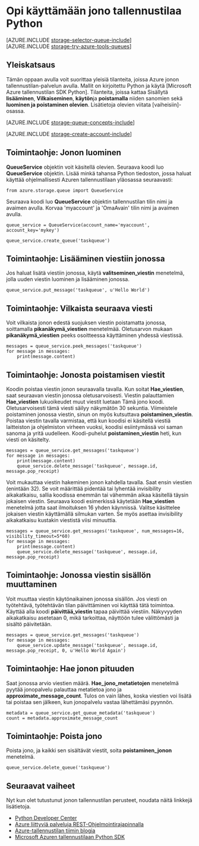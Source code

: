 <properties
    pageTitle="Käyttämisestä jonon tallennustilaa Python | Microsoft Azure"
    description="Opettele käyttämään Python Azure jonon huolto luominen ja poistaminen olevien, Lisää, Hae ja poistaa viestit."
    services="storage"
    documentationCenter="python"
    authors="robinsh"
    manager="carmonm"
    editor="tysonn"/>

<tags
    ms.service="storage"
    ms.workload="storage"
    ms.tgt_pltfrm="na"
    ms.devlang="python"
    ms.topic="article"
    ms.date="09/20/2016"
    ms.author="robinsh"/>

# <a name="how-to-use-queue-storage-from-python"></a>Opi käyttämään jono tallennustilaa Python

[AZURE.INCLUDE [storage-selector-queue-include](../../includes/storage-selector-queue-include.md)]
<br/>
[AZURE.INCLUDE [storage-try-azure-tools-queues](../../includes/storage-try-azure-tools-queues.md)]

## <a name="overview"></a>Yleiskatsaus

Tämän oppaan avulla voit suorittaa yleisiä tilanteita, joissa Azure jonon tallennustilan-palvelun avulla. Mallit on kirjoitettu Python ja käytä [Microsoft Azure tallennustilan SDK Python]. Tilanteita, joissa kattaa Sisällytä **lisääminen**, **Vilkaiseminen**, **käytön**ja **poistamalla** niiden sanomien sekä **luominen ja poistaminen olevien**. Lisätietoja olevien viitata [vaiheisiin]-osassa.

[AZURE.INCLUDE [storage-queue-concepts-include](../../includes/storage-queue-concepts-include.md)]

[AZURE.INCLUDE [storage-create-account-include](../../includes/storage-create-account-include.md)]

## <a name="how-to-create-a-queue"></a>Toimintaohje: Jonon luominen

**QueueService** objektin voit käsitellä olevien. Seuraava koodi luo **QueueService** objektin. Lisää minkä tahansa Python tiedoston, jossa haluat käyttää ohjelmallisesti Azuren tallennustilaan yläosassa seuraavasti:

    from azure.storage.queue import QueueService

Seuraava koodi luo **QueueService** objektin tallennustilan tilin nimi ja avaimen avulla. Korvaa 'myaccount' ja 'OmaAvain' tilin nimi ja avaimen avulla.

    queue_service = QueueService(account_name='myaccount', account_key='mykey')

    queue_service.create_queue('taskqueue')


## <a name="how-to-insert-a-message-into-a-queue"></a>Toimintaohje: Lisääminen viestiin jonossa

Jos haluat lisätä viestiin jonossa, käytä **valitseminen\_viestin** menetelmä, jolla uuden viestin luominen ja lisääminen jonossa.

    queue_service.put_message('taskqueue', u'Hello World')


## <a name="how-to-peek-at-the-next-message"></a>Toimintaohje: Vilkaista seuraava viesti

Voit vilkaista jonon edestä suojuksen viestin poistamatta jonossa, soittamalla **pikanäkymä\_viestien** menetelmää. Oletusarvon mukaan **pikanäkymä\_viestien** peeks osoitteessa käyttäminen yhdessä viestissä.

    messages = queue_service.peek_messages('taskqueue')
    for message in messages:
        print(message.content)


## <a name="how-to-dequeue-messages"></a>Toimintaohje: Jonosta poistamisen viestit

Koodin poistaa viestin jonon seuraavalla tavalla. Kun soitat **Hae\_viestien**, saat seuraavan viestin jonossa oletusarvoisesti. Viestin palauttamien **Hae\_viestien** lukuoikeudet muut viestit luetaan Tämä jono koodi. Oletusarvoisesti tämä viesti säilyy näkymätön 30 sekuntia. Viimeistele poistaminen jonossa viestin, sinun on myös kutsuttava **poistaminen\_viestin**. Poistaa viestin tavalla varmistaa, että kun koodisi ei käsitellä viestiä laitteiston ja ohjelmiston virheen vuoksi, koodisi esiintymässä voi saman sanoma ja yritä uudelleen. Koodi-puhelut **poistaminen\_viestin** heti, kun viesti on käsitelty.

    messages = queue_service.get_messages('taskqueue')
    for message in messages:
        print(message.content)
        queue_service.delete_message('taskqueue', message.id, message.pop_receipt)

Voit mukauttaa viestin hakeminen jonon kahdella tavalla.
Saat ensin viestien (enintään 32). Se voit määrittää pidentää tai lyhentää invisibility aikakatkaisu, sallia koodissa enemmän tai vähemmän aikaa käsitellä täysin jokaisen viestin. Seuraava koodi esimerkissä käytetään **Hae\_viestien** menetelmä jotta saat ilmoituksen 16 yhden käynnissä. Valitse käsittelee jokaisen viestin käyttämällä silmukan varten. Se myös asettaa invisibility aikakatkaisu kustakin viestistä viisi minuuttia.

    messages = queue_service.get_messages('taskqueue', num_messages=16, visibility_timeout=5*60)
    for message in messages:
        print(message.content)
        queue_service.delete_message('taskqueue', message.id, message.pop_receipt)      


## <a name="how-to-change-the-contents-of-a-queued-message"></a>Toimintaohje: Jonossa viestin sisällön muuttaminen

Voit muuttaa viestin käytönaikainen jonossa sisällön. Jos viesti on työtehtävä, työtehtävän tilan päivittäminen voi käyttää tätä toimintoa. Käyttää alla koodi **päivittää\_viestin** tapaa päivittää viestiin. Näkyvyyden aikakatkaisu asetetaan 0, mikä tarkoittaa, näyttöön tulee välittömästi ja sisältö päivitetään.

    messages = queue_service.get_messages('taskqueue')
    for message in messages:
        queue_service.update_message('taskqueue', message.id, message.pop_receipt, 0, u'Hello World Again')

## <a name="how-to-get-the-queue-length"></a>Toimintaohje: Hae jonon pituuden

Saat jonossa arvio viestien määrä. **Hae\_jono\_metatietojen** menetelmä pyytää jonopalvelu palauttaa metatietoa jono ja **approximate_message_count**. Tulos on vain lähes, koska viestien voi lisätä tai poistaa sen jälkeen, kun jonopalvelu vastaa lähettämäsi pyynnön.

    metadata = queue_service.get_queue_metadata('taskqueue')
    count = metadata.approximate_message_count

## <a name="how-to-delete-a-queue"></a>Toimintaohje: Poista jono

Poista jono, ja kaikki sen sisältävät viestit, soita **poistaminen\_jonon** menetelmä.

    queue_service.delete_queue('taskqueue')

## <a name="next-steps"></a>Seuraavat vaiheet

Nyt kun olet tutustunut jonon tallennustilan perusteet, noudata näitä linkkejä lisätietoja.

- [Python Developer Center](/develop/python/)
- [Azure liittyviä palveluja REST-Ohjelmointirajapinnalla](http://msdn.microsoft.com/library/azure/dd179355)
- [Azure-tallennustilan tiimin blogia]
- [Microsoft Azuren tallennustilaan Python SDK]

[Azure-tallennustilan tiimin blogia]: http://blogs.msdn.com/b/windowsazurestorage/
[Microsoft Azuren tallennustilaan Python SDK]: https://github.com/Azure/azure-storage-python
